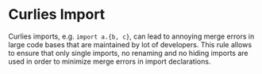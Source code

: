 # Curlies Import

Curlies imports, e.g. `import a.{b, c}`, can lead to annoying merge errors in large code bases that are maintained by lot of developers. This rule allows to ensure that only single imports, no renaming and no hiding imports are used in order to minimize merge errors in import declarations.
